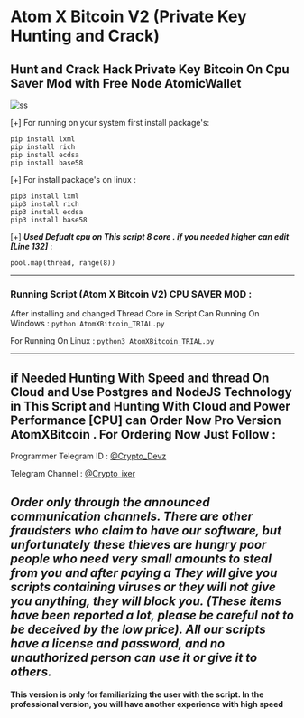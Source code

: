# Atom X Bitcoin V2 (Private Key Hunting and Crack)
## Hunt and Crack Hack Private Key Bitcoin On Cpu Saver Mod with Free Node AtomicWallet

![ss](https://github.com/cryptoixer/AtomXBitcoinV2/assets/149633709/a368f89e-0cca-49e5-b3c9-00857cbf79a1)

[+] For running on your system first install package's:

```
pip install lxml
pip install rich
pip install ecdsa
pip install base58
```

[+] For install package's on linux :
```
pip3 install lxml
pip3 install rich
pip3 install ecdsa
pip3 install base58
```

[+] ***Used Defualt cpu on This script 8 core . if you needed higher can edit [Line 132]*** :
```
pool.map(thread, range(8))
```
---

### Running Script (Atom X Bitcoin V2) CPU SAVER MOD :

After installing and changed Thread Core in Script Can Running On Windows : `python AtomXBitcoin_TRIAL.py`

For Running On Linux : `python3 AtomXBitcoin_TRIAL.py`

---

## if Needed Hunting With Speed and thread On Cloud and Use Postgres and NodeJS Technology in This Script and Hunting With Cloud and Power Performance [CPU] can Order Now Pro Version AtomXBitcoin . For Ordering Now Just Follow :



Programmer Telegram ID : [@Crypto_Devz](https://t.me/Crypto_Devz)

Telegram Channel : [@Crypto_ixer](https://t.me/Crypto_ixer)

***Order only through the announced communication channels. There are other fraudsters who claim to have our software, but unfortunately these thieves are hungry poor people who need very small amounts to steal from you and after paying a They will give you scripts containing viruses or they will not give you anything, they will block you. (These items have been reported a lot, please be careful not to be deceived by the low price). All our scripts have a license and password, and no unauthorized person can use it or give it to others.***
---
#### This version is only for familiarizing the user with the script. In the professional version, you will have another experience with high speed


